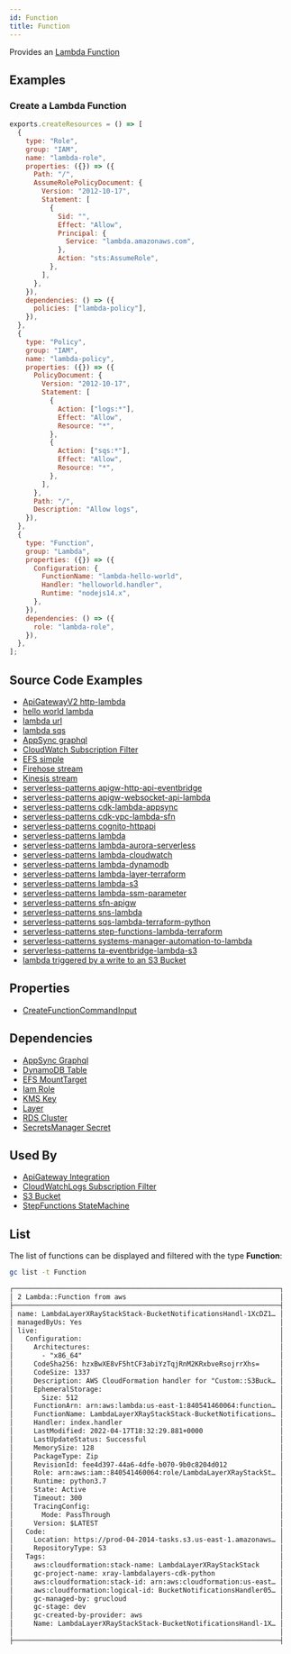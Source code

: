 ```yaml
---
id: Function
title: Function
---
```


Provides an [Lambda Function](https://console.aws.amazon.com/lambda/home)

## Examples

### Create a Lambda Function

```js
exports.createResources = () => [
  {
    type: "Role",
    group: "IAM",
    name: "lambda-role",
    properties: ({}) => ({
      Path: "/",
      AssumeRolePolicyDocument: {
        Version: "2012-10-17",
        Statement: [
          {
            Sid: "",
            Effect: "Allow",
            Principal: {
              Service: "lambda.amazonaws.com",
            },
            Action: "sts:AssumeRole",
          },
        ],
      },
    }),
    dependencies: () => ({
      policies: ["lambda-policy"],
    }),
  },
  {
    type: "Policy",
    group: "IAM",
    name: "lambda-policy",
    properties: ({}) => ({
      PolicyDocument: {
        Version: "2012-10-17",
        Statement: [
          {
            Action: ["logs:*"],
            Effect: "Allow",
            Resource: "*",
          },
          {
            Action: ["sqs:*"],
            Effect: "Allow",
            Resource: "*",
          },
        ],
      },
      Path: "/",
      Description: "Allow logs",
    }),
  },
  {
    type: "Function",
    group: "Lambda",
    properties: ({}) => ({
      Configuration: {
        FunctionName: "lambda-hello-world",
        Handler: "helloworld.handler",
        Runtime: "nodejs14.x",
      },
    }),
    dependencies: () => ({
      role: "lambda-role",
    }),
  },
];
```

## Source Code Examples

- [ApiGatewayV2 http-lambda](https://github.com/grucloud/grucloud/blob/main/examples/aws/ApiGatewayV2/http-lambda)
- [hello world lambda](https://github.com/grucloud/grucloud/blob/main/examples/aws/Lambda/nodejs/helloworld)
- [lambda url](https://github.com/grucloud/grucloud/blob/main/examples/aws/Lambda/nodejs/lambda-url)
- [lambda sqs](https://github.com/grucloud/grucloud/blob/main/examples/aws/Lambda/nodejs/sqs-lambda)
- [AppSync graphql](https://github.com/grucloud/grucloud/blob/main/examples/aws/AppSync/graphql)
- [CloudWatch Subscription Filter](https://github.com/grucloud/grucloud/blob/main/examples/aws/CloudWatchLogs/subscription-filter)
- [EFS simple](https://github.com/grucloud/grucloud/blob/main/examples/aws/EFS/efs-simple)
- [Firehose stream](https://github.com/grucloud/grucloud/blob/main/examples/aws/Firehose/firehose-delivery-stream)
- [Kinesis stream](https://github.com/grucloud/grucloud/blob/main/examples/aws/Kinesis/kinesis-stream)
- [serverless-patterns apigw-http-api-eventbridge](https://github.com/grucloud/grucloud/blob/main/examples/aws/serverless-patterns/apigw-http-api-eventbridge)
- [serverless-patterns apigw-websocket-api-lambda](https://github.com/grucloud/grucloud/blob/main/examples/aws/serverless-patterns/apigw-websocket-api-lambda)
- [serverless-patterns cdk-lambda-appsync](https://github.com/grucloud/grucloud/blob/main/examples/aws/serverless-patterns/cdk-lambda-appsync)
- [serverless-patterns cdk-vpc-lambda-sfn](https://github.com/grucloud/grucloud/blob/main/examples/aws/serverless-patterns/cdk-vpc-lambda-sfn)
- [serverless-patterns cognito-httpapi](https://github.com/grucloud/grucloud/blob/main/examples/aws/serverless-patterns/cognito-httpapi)
- [serverless-patterns lambda](https://github.com/grucloud/grucloud/blob/main/examples/aws/serverless-patterns/lambda)
- [serverless-patterns lambda-aurora-serverless](https://github.com/grucloud/grucloud/blob/main/examples/aws/serverless-patterns/lambda-aurora-serverless)
- [serverless-patterns lambda-cloudwatch](https://github.com/grucloud/grucloud/blob/main/examples/aws/serverless-patterns/lambda-cloudwatch)
- [serverless-patterns lambda-dynamodb](https://github.com/grucloud/grucloud/blob/main/examples/aws/serverless-patterns/lambda-dynamodb)
- [serverless-patterns lambda-layer-terraform](https://github.com/grucloud/grucloud/blob/main/examples/aws/serverless-patterns/lambda-layer-terraform)
- [serverless-patterns lambda-s3](https://github.com/grucloud/grucloud/blob/main/examples/aws/serverless-patterns/lambda-s3)
- [serverless-patterns lambda-ssm-parameter](https://github.com/grucloud/grucloud/blob/main/examples/aws/serverless-patterns/lambda-ssm-parameter)
- [serverless-patterns sfn-apigw](https://github.com/grucloud/grucloud/blob/main/examples/aws/serverless-patterns/sfn-apigw)
- [serverless-patterns sns-lambda](https://github.com/grucloud/grucloud/blob/main/examples/aws/serverless-patterns/sns-lambda)
- [serverless-patterns sqs-lambda-terraform-python](https://github.com/grucloud/grucloud/blob/main/examples/aws/serverless-patterns/sqs-lambda-terraform-python)
- [serverless-patterns step-functions-lambda-terraform](https://github.com/grucloud/grucloud/blob/main/examples/aws/serverless-patterns/step-functions-lambda-terraform)
- [serverless-patterns systems-manager-automation-to-lambda](https://github.com/grucloud/grucloud/blob/main/examples/aws/serverless-patterns/systems-manager-automation-to-lambda)
- [serverless-patterns ta-eventbridge-lambda-s3](https://github.com/grucloud/grucloud/blob/main/examples/aws/serverless-patterns/ta-eventbridge-lambda-s3)
- [lambda triggered by a write to an S3 Bucket](https://github.com/grucloud/grucloud/blob/main/examples/aws/serverless-patterns/xray-lambdalayers-cdk-python)

## Properties

- [CreateFunctionCommandInput](https://docs.aws.amazon.com/AWSJavaScriptSDK/v3/latest/clients/client-lambda/interfaces/createfunctioncommandinput.html)

## Dependencies

- [AppSync Graphql](../AppSync/GraphqlApi.md)
- [DynamoDB Table](../DynamoDB/Table.md)
- [EFS MountTarget](../EFS/MountTarget.md)
- [Iam Role](../IAM/Role.md)
- [KMS Key](../KMS/Key.md)
- [Layer](./Layer.md)
- [RDS Cluster](../RDS/DBCluster.md)
- [SecretsManager Secret](../SecretsManager/Secret.md)

## Used By

- [ApiGateway Integration](../ApiGatewayV2/Integration.md)
- [CloudWatchLogs Subscription Filter](../CloudWatchLogs/SubscriptionFilter.md)
- [S3 Bucket](../S3/Bucket.md)
- [StepFunctions StateMachine](../StepFunctions/StateMachine.md)

## List

The list of functions can be displayed and filtered with the type **Function**:

```sh
gc list -t Function
```

```txt
┌──────────────────────────────────────────────────────────────────┐
│ 2 Lambda::Function from aws                                      │
├──────────────────────────────────────────────────────────────────┤
│ name: LambdaLayerXRayStackStack-BucketNotificationsHandl-1XcDZ1… │
│ managedByUs: Yes                                                 │
│ live:                                                            │
│   Configuration:                                                 │
│     Architectures:                                               │
│       - "x86_64"                                                 │
│     CodeSha256: hzxBwXE8vF5htCF3abiYzTqjRnM2KRxbveRsojrrXhs=     │
│     CodeSize: 1337                                               │
│     Description: AWS CloudFormation handler for "Custom::S3Buck… │
│     EphemeralStorage:                                            │
│       Size: 512                                                  │
│     FunctionArn: arn:aws:lambda:us-east-1:840541460064:function… │
│     FunctionName: LambdaLayerXRayStackStack-BucketNotifications… │
│     Handler: index.handler                                       │
│     LastModified: 2022-04-17T18:32:29.881+0000                   │
│     LastUpdateStatus: Successful                                 │
│     MemorySize: 128                                              │
│     PackageType: Zip                                             │
│     RevisionId: fee4d397-44a6-4dfe-b070-9b0c8204d012             │
│     Role: arn:aws:iam::840541460064:role/LambdaLayerXRayStackSt… │
│     Runtime: python3.7                                           │
│     State: Active                                                │
│     Timeout: 300                                                 │
│     TracingConfig:                                               │
│       Mode: PassThrough                                          │
│     Version: $LATEST                                             │
│   Code:                                                          │
│     Location: https://prod-04-2014-tasks.s3.us-east-1.amazonaws… │
│     RepositoryType: S3                                           │
│   Tags:                                                          │
│     aws:cloudformation:stack-name: LambdaLayerXRayStackStack     │
│     gc-project-name: xray-lambdalayers-cdk-python                │
│     aws:cloudformation:stack-id: arn:aws:cloudformation:us-east… │
│     aws:cloudformation:logical-id: BucketNotificationsHandler05… │
│     gc-managed-by: grucloud                                      │
│     gc-stage: dev                                                │
│     gc-created-by-provider: aws                                  │
│     Name: LambdaLayerXRayStackStack-BucketNotificationsHandl-1X… │
│                                                                  │
├──────────────────────────────────────────────────────────────────┤
```
